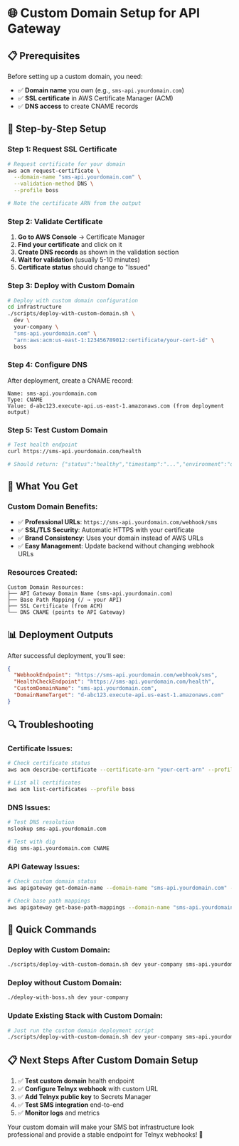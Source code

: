 # 🌐 Custom Domain Setup for API Gateway

## 📋 **Prerequisites**

Before setting up a custom domain, you need:
- ✅ **Domain name** you own (e.g., `sms-api.yourdomain.com`)
- ✅ **SSL certificate** in AWS Certificate Manager (ACM)
- ✅ **DNS access** to create CNAME records

## 🔧 **Step-by-Step Setup**

### Step 1: Request SSL Certificate
```bash
# Request certificate for your domain
aws acm request-certificate \
  --domain-name "sms-api.yourdomain.com" \
  --validation-method DNS \
  --profile boss

# Note the certificate ARN from the output
```

### Step 2: Validate Certificate
1. **Go to AWS Console** → Certificate Manager
2. **Find your certificate** and click on it
3. **Create DNS records** as shown in the validation section
4. **Wait for validation** (usually 5-10 minutes)
5. **Certificate status** should change to "Issued"

### Step 3: Deploy with Custom Domain
```bash
# Deploy with custom domain configuration
cd infrastructure
./scripts/deploy-with-custom-domain.sh \
  dev \
  your-company \
  "sms-api.yourdomain.com" \
  "arn:aws:acm:us-east-1:123456789012:certificate/your-cert-id" \
  boss
```

### Step 4: Configure DNS
After deployment, create a CNAME record:
```
Name: sms-api.yourdomain.com
Type: CNAME
Value: d-abc123.execute-api.us-east-1.amazonaws.com (from deployment output)
```

### Step 5: Test Custom Domain
```bash
# Test health endpoint
curl https://sms-api.yourdomain.com/health

# Should return: {"status":"healthy","timestamp":"...","environment":"dev"}
```

## 🎯 **What You Get**

### **Custom Domain Benefits:**
- ✅ **Professional URLs**: `https://sms-api.yourdomain.com/webhook/sms`
- ✅ **SSL/TLS Security**: Automatic HTTPS with your certificate
- ✅ **Brand Consistency**: Uses your domain instead of AWS URLs
- ✅ **Easy Management**: Update backend without changing webhook URLs

### **Resources Created:**
```
Custom Domain Resources:
├── API Gateway Domain Name (sms-api.yourdomain.com)
├── Base Path Mapping (/ → your API)
├── SSL Certificate (from ACM)
└── DNS CNAME (points to API Gateway)
```

## 📊 **Deployment Outputs**

After successful deployment, you'll see:
```json
{
  "WebhookEndpoint": "https://sms-api.yourdomain.com/webhook/sms",
  "HealthCheckEndpoint": "https://sms-api.yourdomain.com/health",
  "CustomDomainName": "sms-api.yourdomain.com",
  "DomainNameTarget": "d-abc123.execute-api.us-east-1.amazonaws.com"
}
```

## 🔍 **Troubleshooting**

### **Certificate Issues:**
```bash
# Check certificate status
aws acm describe-certificate --certificate-arn "your-cert-arn" --profile boss

# List all certificates
aws acm list-certificates --profile boss
```

### **DNS Issues:**
```bash
# Test DNS resolution
nslookup sms-api.yourdomain.com

# Test with dig
dig sms-api.yourdomain.com CNAME
```

### **API Gateway Issues:**
```bash
# Check custom domain status
aws apigateway get-domain-name --domain-name "sms-api.yourdomain.com" --profile boss

# Check base path mappings
aws apigateway get-base-path-mappings --domain-name "sms-api.yourdomain.com" --profile boss
```

## 🚀 **Quick Commands**

### **Deploy with Custom Domain:**
```bash
./scripts/deploy-with-custom-domain.sh dev your-company sms-api.yourdomain.com arn:aws:acm:us-east-1:123456789012:certificate/abc123 boss
```

### **Deploy without Custom Domain:**
```bash
./deploy-with-boss.sh dev your-company
```

### **Update Existing Stack with Custom Domain:**
```bash
# Just run the custom domain deployment script
./scripts/deploy-with-custom-domain.sh dev your-company sms-api.yourdomain.com arn:aws:acm:us-east-1:123456789012:certificate/abc123 boss
```

## 📋 **Next Steps After Custom Domain Setup**

1. ✅ **Test custom domain** health endpoint
2. ✅ **Configure Telnyx webhook** with custom URL
3. ✅ **Add Telnyx public key** to Secrets Manager
4. ✅ **Test SMS integration** end-to-end
5. ✅ **Monitor logs** and metrics

Your custom domain will make your SMS bot infrastructure look professional and provide a stable endpoint for Telnyx webhooks! 🎉
